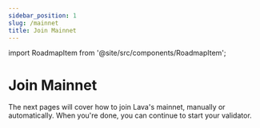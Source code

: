 ```yaml
---
sidebar_position: 1
slug: /mainnet
title: Join Mainnet
---
```


import RoadmapItem from '@site/src/components/RoadmapItem';

# Join Mainnet

The next pages will cover how to join Lava's mainnet, manually or automatically. When you're done, you can continue to start your validator.

[<RoadmapItem icon="🦾" title="Steps to join (with CosmoVisor)" description="Join the network, step by step"/>](/mainnet-manual-cosmovisor)
[<RoadmapItem icon="🛠" title="Steps to join (without CosmoVisor)" description="Join the network, step by step"/>](/mainnet-manual)

